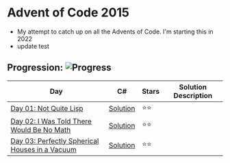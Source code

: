# Advent of Code 2015
- My attempt to catch up on all the Advents of Code. I'm starting this in 2022 
- update test

## Progression:  ![Progress](https://progress-bar.dev/3/?scale=25&title=projects&width=240&suffix=/25)


| Day                                                          | C#                            | Stars |  Solution Description |
| ------------------------------------------------------------ | ----------------------------- | ----- | -------------------- |
| [Day 01:  Not Quite Lisp](https://adventofcode.com/2015/day/1) | [Solution](./Day01/Program.c) | :star::star: |
| [Day 02:  I Was Told There Would Be No Math](https://adventofcode.com/2015/day/2) | [Solution](./Day02/Program.c) | :star::star: |
| [Day 03:  Perfectly Spherical Houses in a Vacuum](https://adventofcode.com/2015/day/3) | [Solution](./Day03/Program.c) | :star::star: |

